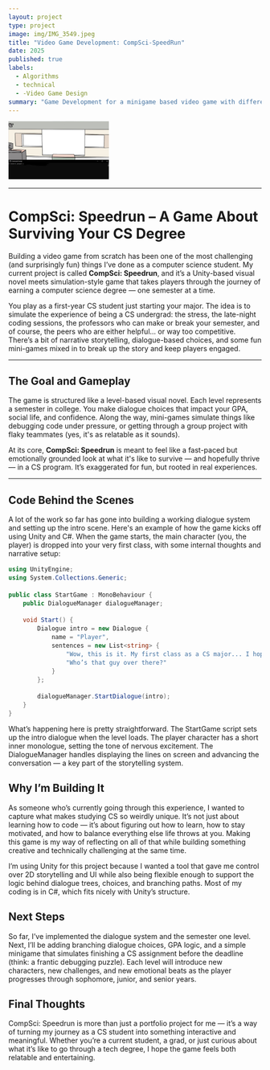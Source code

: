 ```yaml
---
layout: project
type: project
image: img/IMG_3549.jpeg
title: "Video Game Development: CompSci-SpeedRun"
date: 2025
published: true
labels:
  - Algorithms 
  - technical
  - -Video Game Design
summary: "Game Development for a minigame based video game with different levels based on the year you are currently in university."
---
```


<img width="200px" class="rounded float-start pe-4" src="../img/classroom.jpg">

---

# CompSci: Speedrun – A Game About Surviving Your CS Degree

Building a video game from scratch has been one of the most challenging (and surprisingly fun) things I’ve done as a computer science student. My current project is called **CompSci: Speedrun**, and it’s a Unity-based visual novel meets simulation-style game that takes players through the journey of earning a computer science degree — one semester at a time.

You play as a first-year CS student just starting your major. The idea is to simulate the experience of being a CS undergrad: the stress, the late-night coding sessions, the professors who can make or break your semester, and of course, the peers who are either helpful... or way too competitive. There’s a bit of narrative storytelling, dialogue-based choices, and some fun mini-games mixed in to break up the story and keep players engaged.

---

## The Goal and Gameplay

The game is structured like a level-based visual novel. Each level represents a semester in college. You make dialogue choices that impact your GPA, social life, and confidence. Along the way, mini-games simulate things like debugging code under pressure, or getting through a group project with flaky teammates (yes, it's as relatable as it sounds).

At its core, **CompSci: Speedrun** is meant to feel like a fast-paced but emotionally grounded look at what it's like to survive — and hopefully thrive — in a CS program. It’s exaggerated for fun, but rooted in real experiences.

---

## Code Behind the Scenes

A lot of the work so far has gone into building a working dialogue system and setting up the intro scene. Here's an example of how the game kicks off using Unity and C#. When the game starts, the main character (you, the player) is dropped into your very first class, with some internal thoughts and narrative setup:

```csharp
using UnityEngine; 
using System.Collections.Generic;

public class StartGame : MonoBehaviour {
    public DialogueManager dialogueManager;

    void Start() {
        Dialogue intro = new Dialogue {
            name = "Player",
            sentences = new List<string> {
                "Wow, this is it. My first class as a CS major... I hope I'm ready.",
                "Who’s that guy over there?"
            }
        };

        dialogueManager.StartDialogue(intro);
    }
}
```
What’s happening here is pretty straightforward. The StartGame script sets up the intro dialogue when the level loads. The player character has a short inner monologue, setting the tone of nervous excitement. The DialogueManager handles displaying the lines on screen and advancing the conversation — a key part of the storytelling system.

## Why I’m Building It
As someone who’s currently going through this experience, I wanted to capture what makes studying CS so weirdly unique. It’s not just about learning how to code — it’s about figuring out how to learn, how to stay motivated, and how to balance everything else life throws at you. Making this game is my way of reflecting on all of that while building something creative and technically challenging at the same time.

I’m using Unity for this project because I wanted a tool that gave me control over 2D storytelling and UI while also being flexible enough to support the logic behind dialogue trees, choices, and branching paths. Most of my coding is in C#, which fits nicely with Unity’s structure.

## Next Steps

So far, I’ve implemented the dialogue system and the semester one level. Next, I’ll be adding branching dialogue choices, GPA logic, and a simple minigame that simulates finishing a CS assignment before the deadline (think: a frantic debugging puzzle). Each level will introduce new characters, new challenges, and new emotional beats as the player progresses through sophomore, junior, and senior years.

## Final Thoughts
CompSci: Speedrun is more than just a portfolio project for me — it’s a way of turning my journey as a CS student into something interactive and meaningful. Whether you’re a current student, a grad, or just curious about what it’s like to go through a tech degree, I hope the game feels both relatable and entertaining.


